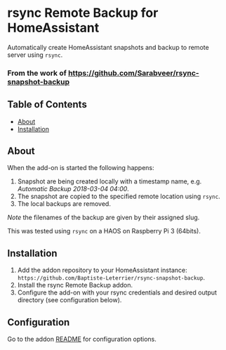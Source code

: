 
# rsync Remote Backup for HomeAssistant

Automatically create HomeAssistant snapshots and backup to remote server using `rsync`.

### From the work of https://github.com/Sarabveer/rsync-snapshot-backup

## Table of Contents

* [About](#about)
* [Installation](#installation)

## About

When the add-on is started the following happens:
1. Snapshot are being created locally with a timestamp name, e.g.
*Automatic Backup 2018-03-04 04:00*.
1. The snapshot are copied to the specified remote location using `rsync`.
1. The local backups are removed.

_Note_ the filenames of the backup are given by their assigned slug.

This was tested using `rsync` on a HAOS on Raspberry Pi 3 (64bits).

## Installation

1. Add the addon repository to your HomeAssistant instance: `https://github.com/Baptiste-Leterrier/rsync-snapshot-backup`.
1. Install the rsync Remote Backup addon.
1. Configure the add-on with your rsync credentials and desired output directory
(see configuration below).

## Configuration

Go to the addon [README](./rsync-snapshot-backup/README.md) for configuration options. 
